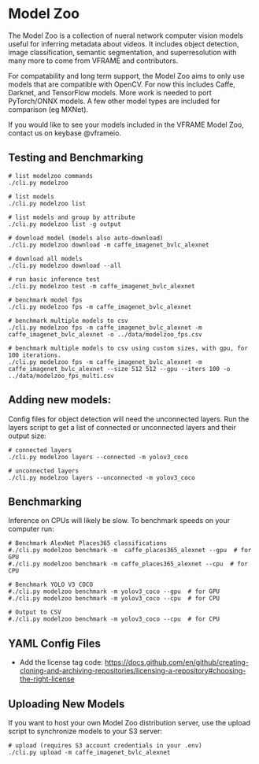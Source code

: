 # Model Zoo

The Model Zoo is a collection of nueral network computer vision models useful for inferring metadata about videos. It includes object detection, image classification, semantic segmentation, and superresolution with many more to come from VFRAME and contributors.

For compatability and long term support, the Model Zoo aims to only use models that are compatible with OpenCV. For now this includes Caffe, Darknet, and TensorFlow models. More work is needed to port PyTorch/ONNX models. A few other model types are included for comparison (eg MXNet).

If you would like to see your models included in the VFRAME Model Zoo, contact us on keybase @vframeio.


## Testing and Benchmarking

```
# list modelzoo commands
./cli.py modelzoo

# list models
./cli.py modelzoo list

# list models and group by attribute
./cli.py modelzoo list -g output

# download model (models also auto-download)
./cli.py modelzoo download -m caffe_imagenet_bvlc_alexnet

# download all models
./cli.py modelzoo download --all

# run basic inference test
./cli.py modelzoo test -m caffe_imagenet_bvlc_alexnet

# benchmark model fps
./cli.py modelzoo fps -m caffe_imagenet_bvlc_alexnet

# benchmark multiple models to csv
./cli.py modelzoo fps -m caffe_imagenet_bvlc_alexnet -m caffe_imagenet_bvlc_alexnet -o ../data/modelzoo_fps.csv

# benchmark multiple models to csv using custom sizes, with gpu, for 100 iterations.  
./cli.py modelzoo fps -m caffe_imagenet_bvlc_alexnet -m caffe_imagenet_bvlc_alexnet --size 512 512 --gpu --iters 100 -o ../data/modelzoo_fps_multi.csv
```


## Adding new models:

Config files for object detection will need the unconnected layers. Run the layers script to get a list of connected or unconnected layers and their output size:
```
# connected layers
./cli.py modelzoo layers --connected -m yolov3_coco

# unconnected layers
./cli.py modelzoo layers --unconnected -m yolov3_coco
```


## Benchmarking

Inference on CPUs will likely be slow. To benchmark speeds on your computer run:
```
# Benchmark AlexNet Places365 classifications
#./cli.py modelzoo benchmark -m  caffe_places365_alexnet --gpu  # for GPU
#./cli.py modelzoo benchmark -m caffe_places365_alexnet --cpu  # for CPU

# Benchmark YOLO V3 COCO
#./cli.py modelzoo benchmark -m yolov3_coco --gpu  # for GPU
#./cli.py modelzoo benchmark -m yolov3_coco --cpu  # for CPU

# Output to CSV
#./cli.py modelzoo benchmark -m yolov3_coco --cpu  # for CPU
```


## YAML Config Files

- Add the license tag code: https://docs.github.com/en/github/creating-cloning-and-archiving-repositories/licensing-a-repository#choosing-the-right-license



## Uploading New Models

If you want to host your own Model Zoo distribution server, use the upload script to synchronize models to your S3 server:
```
# upload (requires S3 account credentials in your .env)
./cli.py upload -m caffe_imagenet_bvlc_alexnet
```